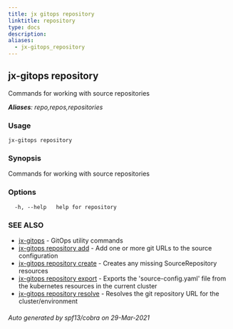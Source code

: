 ```yaml
---
title: jx gitops repository
linktitle: repository
type: docs
description: 
aliases:
  - jx-gitops_repository
---
```


## jx-gitops repository

Commands for working with source repositories

***Aliases**: repo,repos,repositories*

### Usage

```
jx-gitops repository
```

### Synopsis

Commands for working with source repositories

### Options

```
  -h, --help   help for repository
```

### SEE ALSO

* [jx-gitops](jx-gitops)	 - GitOps utility commands
* [jx-gitops repository add](jx-gitops_repository_add)	 - Add one or more git URLs to the source configuration
* [jx-gitops repository create](jx-gitops_repository_create)	 - Creates any missing SourceRepository resources
* [jx-gitops repository export](jx-gitops_repository_export)	 - Exports the 'source-config.yaml' file from the kubernetes resources in the current cluster
* [jx-gitops repository resolve](jx-gitops_repository_resolve)	 - Resolves the git repository URL for the cluster/environment

###### Auto generated by spf13/cobra on 29-Mar-2021
